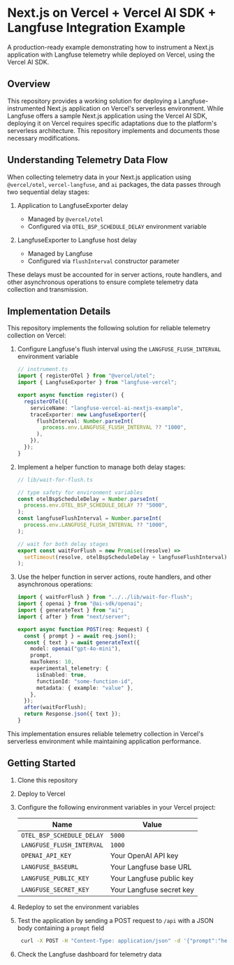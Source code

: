 # Next.js on Vercel + Vercel AI SDK + Langfuse Integration Example

A production-ready example demonstrating how to instrument a Next.js application with Langfuse telemetry while deployed on Vercel, using the Vercel AI SDK.

## Overview

This repository provides a working solution for deploying a Langfuse-instrumented Next.js application on Vercel's serverless environment. While Langfuse offers a sample Next.js application using the Vercel AI SDK, deploying it on Vercel requires specific adaptations due to the platform's serverless architecture. This repository implements and documents those necessary modifications.

## Understanding Telemetry Data Flow

When collecting telemetry data in your Next.js application using `@vercel/otel`, `vercel-langfuse`, and `ai` packages, the data passes through two sequential delay stages:

1. Application to LangfuseExporter delay
   - Managed by `@vercel/otel`
   - Configured via `OTEL_BSP_SCHEDULE_DELAY` environment variable

2. LangfuseExporter to Langfuse host delay
   - Managed by Langfuse
   - Configured via `flushInterval` constructor parameter

These delays must be accounted for in server actions, route handlers, and other asynchronous operations to ensure complete telemetry data collection and transmission.

## Implementation Details

This repository implements the following solution for reliable telemetry collection on Vercel:

1. Configure Langfuse's flush interval using the `LANGFUSE_FLUSH_INTERVAL` environment variable

    ```typescript
    // instrument.ts
    import { registerOTel } from "@vercel/otel";
    import { LangfuseExporter } from "langfuse-vercel";

    export async function register() {
      registerOTel({
        serviceName: "langfuse-vercel-ai-nextjs-example",
        traceExporter: new LangfuseExporter({
          flushInterval: Number.parseInt(
            process.env.LANGFUSE_FLUSH_INTERVAL ?? "1000",
          ),
        }),
      });
    }
    ```

2. Implement a helper function to manage both delay stages:

    ```typescript
    // lib/wait-for-flush.ts

    // type safety for environment variables
    const otelBspScheduleDelay = Number.parseInt(
      process.env.OTEL_BSP_SCHEDULE_DELAY ?? "5000",
    );
    const langfuseFlushInterval = Number.parseInt(
      process.env.LANGFUSE_FLUSH_INTERVAL ?? "1000",
    );

    // wait for both delay stages
    export const waitForFlush = new Promise((resolve) =>
      setTimeout(resolve, otelBspScheduleDelay + langfuseFlushInterval),
    );
    ```

3. Use the helper function in server actions, route handlers, and other asynchronous operations:

    ```typescript
    import { waitForFlush } from "../../lib/wait-for-flush";
    import { openai } from "@ai-sdk/openai";
    import { generateText } from "ai";
    import { after } from "next/server";

    export async function POST(req: Request) {
      const { prompt } = await req.json();
      const { text } = await generateText({
        model: openai("gpt-4o-mini"),
        prompt,
        maxTokens: 10,
        experimental_telemetry: {
          isEnabled: true,
          functionId: "some-function-id",
          metadata: { example: "value" },
        },
      });
      after(waitForFlush);
      return Response.json({ text });
    }
    ```

This implementation ensures reliable telemetry collection in Vercel's serverless environment while maintaining application performance.

## Getting Started

1. Clone this repository
1. Deploy to Vercel
1. Configure the following environment variables in your Vercel project:

   Name | Value
   -----|-------
   `OTEL_BSP_SCHEDULE_DELAY`|`5000`
   `LANGFUSE_FLUSH_INTERVAL`|`1000`
   `OPENAI_API_KEY`|Your OpenAI API key
   `LANGFUSE_BASEURL`|Your Langfuse base URL
   `LANGFUSE_PUBLIC_KEY`|Your Langfuse public key
   `LANGFUSE_SECRET_KEY`|Your Langfuse secret key
1. Redeploy to set the environment variables
1. Test the application by sending a POST request to `/api` with a JSON body containing a `prompt` field

    ```sh
     curl -X POST -H "Content-Type: application/json" -d '{"prompt":"hello"}' YOUR_VERCEL_URL/api
     ```
1. Check the Langfuse dashboard for telemetry data
